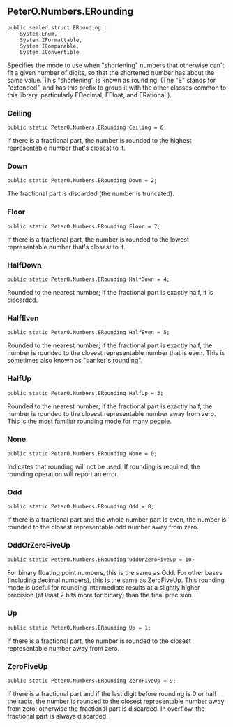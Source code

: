 ## PeterO.Numbers.ERounding

    public sealed struct ERounding :
        System.Enum,
        System.IFormattable,
        System.IComparable,
        System.IConvertible

Specifies the mode to use when "shortening" numbers that otherwise can't fit a given number of digits, so that the shortened number has about the same value. This "shortening" is known as rounding. (The "E" stands for "extended", and has this prefix to group it with the other classes common to this library, particularly EDecimal, EFloat, and ERational.).

### Ceiling

    public static PeterO.Numbers.ERounding Ceiling = 6;

If there is a fractional part, the number is rounded to the highest representable number that's closest to it.

### Down

    public static PeterO.Numbers.ERounding Down = 2;

The fractional part is discarded (the number is truncated).

### Floor

    public static PeterO.Numbers.ERounding Floor = 7;

If there is a fractional part, the number is rounded to the lowest representable number that's closest to it.

### HalfDown

    public static PeterO.Numbers.ERounding HalfDown = 4;

Rounded to the nearest number; if the fractional part is exactly half, it is discarded.

### HalfEven

    public static PeterO.Numbers.ERounding HalfEven = 5;

Rounded to the nearest number; if the fractional part is exactly half, the number is rounded to the closest representable number that is even. This is sometimes also known as "banker's rounding".

### HalfUp

    public static PeterO.Numbers.ERounding HalfUp = 3;

Rounded to the nearest number; if the fractional part is exactly half, the number is rounded to the closest representable number away from zero. This is the most familiar rounding mode for many people.

### None

    public static PeterO.Numbers.ERounding None = 0;

Indicates that rounding will not be used. If rounding is required, the rounding operation will report an error.

### Odd

    public static PeterO.Numbers.ERounding Odd = 8;

If there is a fractional part and the whole number part is even, the number is rounded to the closest representable odd number away from zero.

### OddOrZeroFiveUp

    public static PeterO.Numbers.ERounding OddOrZeroFiveUp = 10;

For binary floating point numbers, this is the same as Odd. For other bases (including decimal numbers), this is the same as ZeroFiveUp. This rounding mode is useful for rounding intermediate results at a slightly higher precision (at least 2 bits more for binary) than the final precision.

### Up

    public static PeterO.Numbers.ERounding Up = 1;

If there is a fractional part, the number is rounded to the closest representable number away from zero.

### ZeroFiveUp

    public static PeterO.Numbers.ERounding ZeroFiveUp = 9;

If there is a fractional part and if the last digit before rounding is 0 or half the radix, the number is rounded to the closest representable number away from zero; otherwise the fractional part is discarded. In overflow, the fractional part is always discarded.
